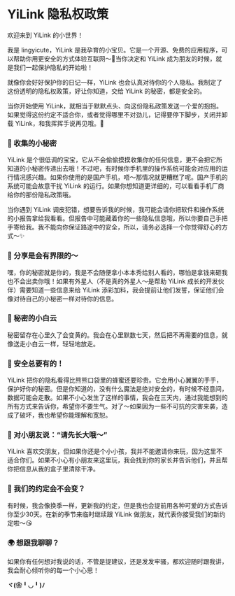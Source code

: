# YiLink 隐私权政策

欢迎来到 YiLink 的小世界！

我是 lingyicute，YiLink 是我孕育的小宝贝。它是一个开源、免费的应用程序，可以帮助你用更安全的方式体验互联网～🙌当你决定和 YiLink 成为朋友的时候，就是我们一起保护隐私的开始啦！

就像你会好好保护你的日记一样，YiLink 也会认真对待你的个人隐私。我制定了这份透明的隐私权政策，好让你知道，交给 YiLink 的秘密，都是安全的。

当你开始使用 YiLink，就相当于默默点头、向这份隐私政策发送一个爱的抱抱。如果觉得这份约定不适合你，或者觉得哪里不对劲儿，记得要停下脚步，关闭并卸载 YiLink，和我挥挥手说再见哦。👋

### 💌 收集的小秘密

YiLink 是个很低调的宝宝，它从不会偷偷摸摸收集你的任何信息，更不会把它所知道的小秘密传递出去哦！不过吧，有时候你手机里的操作系统可能会对应用的运行情况感兴趣。如果你使用的是国产手机，唔～那情况就更糟糕了呢。国产手机的系统可能会故意干扰 YiLink 的运行。如果你想知道更详细的，可以看看手机厂商给你的那份隐私政策哦。

当你遇到 YiLink 调皮犯错，想要告诉我的时候，我可能会请你把软件和操作系统的小报告拿给我看看。但报告中可能藏着你的一些隐私信息哦，所以你要自己手把手寄给我。我不能向你保证路途中的安全，所以，请务必选择一个你觉得舒心的方式～✨

### 🔗 分享是会有界限的～

嘿，你的秘密就是你的，我是不会随便拿小本本秀给别人看的，哪怕是拿钱来砸我也不会出卖你哦！如果有外星人（不是真的外星人～是帮助 YiLink 成长的开发伙伴）需要知道一些信息来给 YiLink 添彩加料，我会提前让他们发誓，保证他们会像对待自己的小秘密一样对待你的信息。

### 🌟 秘密的小白云

秘密留存在心里久了会变黄的。我会在心里默数七天，然后把不再需要的信息，就像送走小白云一样，轻轻地放走。

### 🔐 安全总要有的！

YiLink 把你的隐私看得比熊熊口袋里的蜂蜜还要珍贵。它会用小心翼翼的手手，保护好你的秘密。但是你知道的，没有什么魔法是绝对安全的，有时候不经意间，数据可能会走散。如果不小心发生了这样的事情，我会在三天内，通过我能想到的所有方式来告诉你，希望你不要生气。对了～如果因为一些不可抗的灾害来袭，造成了破坏，我也希望你能理解和宽恕。

### 🧒 对小朋友说：“请先长大哦～”

YiLink 喜欢交朋友，但如果你还是个小小孩，我并不能邀请你来玩，因为这里不适合你们。如果不小心有小朋友来这里玩，我会找到你的家长并告诉他们，并且帮你把信息从我的盒子里清除干净。

### 📝 我们的约定会不会变？

有时候，我会像换季一样，更新我的约定，但是我也会提前用各种可爱的方式告诉你至少30天。在新的季节来临时继续跟 YiLink 做朋友，就代表你接受我们的新约定啦～😘

### 🌍 想跟我聊聊？

如果你有任何想对我说的话，不管是提建议，还是发发牢骚，都欢迎随时跟我讲，我会耐心倾听你的每一个小心思！

__ヾ(❀╹◡╹)ﾉ__
